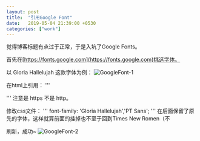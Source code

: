 ```yaml
---
layout: post
title:  "引用Google Font"
date:   2019-05-04 21:39:00 +0530
categories: ["work"]
---
```


觉得博客标题有点过于正常，于是入坑了Google Fonts。

首先在[https://fonts.google.com](https://fonts.google.com)挑选字体。

以 Gloria Hallelujah 这款字体为例：
![GoogleFont-1]({{site.url}}/pic/GoogleFont-1.png)

在html上引用：
'''
<link rel='stylesheet' type='text/css' href='https://fonts.googleapis.com/css?family=Gloria Hallelujah'>
'''
注意是 https 不是 http。

修改css文件：
'''
font-family: 'Gloria Hallelujah','PT Sans';
'''
在后面保留了原先的字体，这样就算前面的挂掉也不至于回到Times New Romen（不

刷新，成功~
![GoogleFont-2]({{site.url}}/pic/GoogleFont-2.png)
